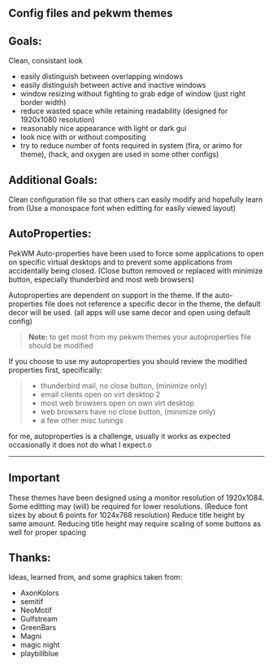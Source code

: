 Config files and pekwm themes
----------

Goals:
-------------

Clean, consistant look

 - easily distinguish between overlapping windows
 - easily distinguish between active and inactive windows
 - window resizing without fighting to grab edge of window (just right border width)
 - reduce wasted space while retaining readability (designed for
   1920x1080 resolution)
 - reasonably nice appearance with light or dark gui
 - look nice with or without compositing
 - try to reduce number of fonts required in system
	(fira, or arimo for theme), 
	(hack, and oxygen are used in some other configs)

Additional Goals:
-------------

Clean configuration file so that others can easily modify and hopefully learn from
    (Use a monospace font when editting for easily viewed layout)

AutoProperties:
-------------

PekWM Auto-properties have been used to force some applications to open on specific virtual desktops and to prevent some applications from accidentally being closed.
(Close button removed or replaced with minimize button, especially thunderbird and most web browsers)

Autoproperties are dependent on support in the theme.
If the auto-properties file does not reference a specific decor in the theme, the default decor will be used. 
(all apps will use same decor and open using default config)

> **Note:**
to get most from my pekwm themes your autoproperties file should be modified

If you choose to use my autoproperties you should review the modified properties first, specifically:

> - thunderbird mail, no close button, (minimize only)
> - email clients open on virt desktop 2
> - most web browsers open on own virt desktop
> - web browsers have no close button, (minimize only)
> - a few other misc tunings
> 
for me, autoproperties is a challenge, usually it works as expected occasionally it does not do what I expect.o

----------


**Important**
-------------------

These themes have been designed using a monitor resolution of 1920x1084. Some editting may (will) be required for lower resolutions. (Reduce font sizes by about 6 points for 1024x768 resolution) Reduce title height by same amount. Reducing title height may require scaling of some buttons as well for proper spacing

Thanks:
-------------

Ideas, learned from, and  some graphics taken from:

 - AxonKolors
 - semitif
 - NeoMotif
 - Gulfstream
 - GreenBars
 - Magni
 - magic night
 - playbillblue
 
 